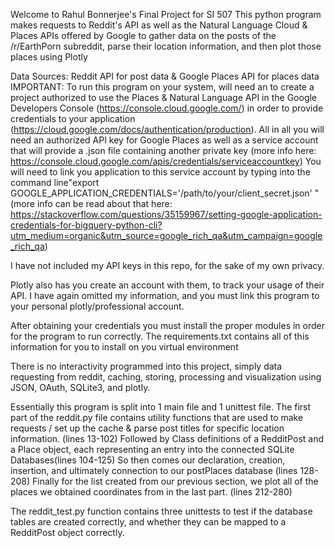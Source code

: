 Welcome to Rahul Bonnerjee's Final Project for SI 507
This python program makes requests to Reddit's API as well as the Natural Language Cloud & Places APIs offered by Google to gather data on the posts of the /r/EarthPorn subreddit, parse their location information, and then plot those places using Plotly

Data Sources: Reddit API for post data & Google Places API for places data
IMPORTANT:  To run this program on your system, will need an to create a project authorized to use the Places & Natural Language API in the Google Developers Console (https://console.cloud.google.com/) in order to provide credentials to your application (https://cloud.google.com/docs/authentication/production).  All in all you will need an authorized API key for Google Places as well as a service account that will provide a .json file containing another private key (more info here: https://console.cloud.google.com/apis/credentials/serviceaccountkey)  You will need to link you application to this service account by typing into the command line"export GOOGLE_APPLICATION_CREDENTIALS='/path/to/your/client_secret.json' " (more info can be read about that here: https://stackoverflow.com/questions/35159967/setting-google-application-credentials-for-bigquery-python-cli?utm_medium=organic&utm_source=google_rich_qa&utm_campaign=google_rich_qa)

I have not included my API keys in this repo, for the sake of my own privacy.

Plotly also has you create an account with them, to track your usage of their API.  I have again omitted my information, and you must link this program to your personal plotly/professional account.

After obtaining your credentials you must install the proper modules in order for the program to run correctly.  The requirements.txt contains all of this information for you to install on you virtual environment

There is no interactivity programmed into this project, simply data requesting from reddit, caching, storing, processing and visualization using JSON, OAuth, SQLite3, and plotly.

Essentially this program is split into 1 main file and 1 unittest file.
The first part of the reddit.py file contains utility functions that are used to make requests / set up the cache & parse post titles for specific location information. (lines 13-102)
Followed by Class definitions of a RedditPost and a Place object, each representing an entry into the connected SQLite Databases(lines 104-125)
So then comes our declaration, creation, insertion, and ultimately connection to our postPlaces database (lines 128-208)
Finally for the list created from our previous section, we plot all of the places we obtained coordinates from in the last part. (lines 212-280)

The reddit_test.py function contains three unittests to test if the database tables are created correctly, and whether they can be mapped to a RedditPost object correctly.
